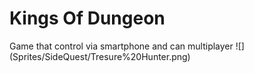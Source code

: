 # Kings Of Dungeon
Game that control via smartphone and can multiplayer
![] (Sprites/SideQuest/Tresure%20Hunter.png)
